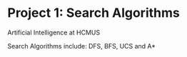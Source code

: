 # Project 1: Search Algorithms
Artificial Intelligence at HCMUS

Search Algorithms include: DFS, BFS, UCS and A*
